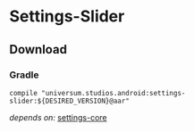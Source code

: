 Settings-Slider
===============

## Download ##

### Gradle ###

    compile "universum.studios.android:settings-slider:${DESIRED_VERSION}@aar"

_depends on:_
[settings-core](https://github.com/universum-studios/android_settings/tree/master/library-core)